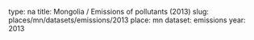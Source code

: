 type: na
title: Mongolia / Emissions of pollutants (2013)
slug: places/mn/datasets/emissions/2013
place: mn
dataset: emissions
year: 2013

